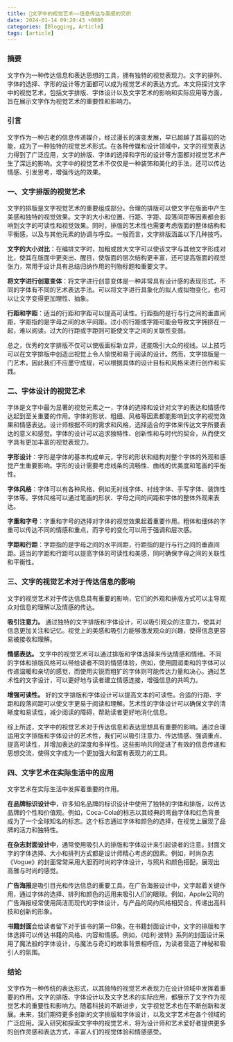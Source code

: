 ```yaml
---
title: 🎨文字中的视觉艺术——信息传达与美感的交织
date: 2024-01-14 09:20:43 +0800
categories: [Blogging, Article]
tags: [article]
---
```


### **摘要**
文字作为一种传达信息和表达思想的工具，拥有独特的视觉表现力。文字的排列、字体的选择、字形的设计等方面都可以成为视觉艺术的表达方式。本文将探讨文字中的视觉艺术，包括文字排版、字体设计以及文字艺术的影响和实际应用等方面，旨在展示文字作为视觉艺术的重要性和影响力。

### **引言**
文字作为一种古老的信息传递媒介，经过漫长的演变发展，早已超越了其最初的功能，成为了一种独特的视觉艺术形式。在各种传媒和设计领域中，文字的视觉表达力得到了广泛应用，文字的排版、字体的选择和字形的设计等方面都对视觉艺术产生了深远的影响。文字中的视觉艺术不仅仅是一种装饰和美化的手法，还可以传达情感、引发思考，增强传达的效果。

### **一、文字排版的视觉艺术**
文字的排版是文字视觉艺术的重要组成部分。合理的排版可以使文字在版面中产生美感和独特的视觉效果。文字的大小和位置、行距、字距、段落间距等因素都会影响到文字的可读性和视觉效果。同时，排版的艺术性也需要考虑版面的整体结构和平衡感，以及与其他元素的协调与呼应。一般而言，文字排版涵盖以下几种技巧。

**文字的大小对比**：在编排文字时，加粗或放大文字可以使该文字与其他文字形成对比，使其在版面中更突出、醒目，使版面的层次结构更丰富，还可提高版面的视觉张力，常用于设计具有总结归纳作用的刊物标题和重要文字。

**将文字进行创意变体**：将文字进行创意变体是一种非常具有设计感的表现形式，不同的字体有不同的艺术表达手法。可以将文字进行具象化的拟人或拟物变化，也可以让文字变得更加理性、抽象。

**行距和字距**：适当的行距和字距可以提高可读性。行距指的是行与行之间的垂直间距，字距指的是字母之间的水平间距。过小的行距或字距可能会导致文字拥挤在一起，难以阅读。过大的行距或字距则可能使文字之间的关联性变弱。

总之，优秀的文字排版不仅可以使版面标新立异，还能吸引大众的视线。以上技巧可以在文字排版中创造出视觉上令人愉悦和易于阅读的设计。然而，文字排版是一门艺术，因此我们不应墨守成规，可以根据具体的设计目标和风格来进行创作和实践。

### **二、字体设计的视觉艺术**
字体是文字中最为显著的视觉元素之一，字体的选择和设计对文字的表达和情感传达起到至关重要的作用。字体的形状、粗细、风格等因素都能影响到文字的视觉效果和情感表达。设计师根据不同的需求和风格，选择适合的字体来传达文字所要表达的意义和感觉。字体的设计可以追求独特性、创新性和与时代的契合，从而使文字具有更加丰富的视觉表现力。

**字形设计**：字形是字体的基本构成单元，字形的形状和结构对整个字体的外观和感觉产生重要影响。字形的设计需要考虑线条的流畅性、曲线的优美度和笔画的平衡性。

**字体风格**：字体可以有各种风格，例如无衬线字体、衬线字体、手写字体、装饰性字体等。字体风格可以通过笔画的形状、字母之间的间距和字体的整体外观来表达。

**字重和字号**：字重和字号的选择对字体的视觉效果起着重要作用。粗体和细体的字重可以传达不同的情感和重点，而字号的变化可以用于强调和层次感。

**字距和行距**：字距指的是字母之间的水平间距，行距指的是行与行之间的垂直间距。适当的字距和行距可以提高字体的可读性和美感，同时确保字母之间的关联性和平衡性。

### **三、文字的视觉艺术对于传达信息的影响**
文字的视觉艺术对于传达信息具有重要的影响，它们的外观和排版方式可以主导观众对信息的理解以及情感的传达。

**吸引注意力。** 通过独特的文字排版和字体设计，可以吸引观众的注意力，使其对信息更加关注和记忆。视觉上的美感和吸引力能够激发观众的兴趣，使得信息更容易被接收和理解。

**情感表达。** 文字中的视觉艺术可以通过排版和字体选择来传达情感和情绪。不同的字体和排版风格可以带给读者不同的情感体验，例如，使用圆润柔和的字体可以传递温暖和亲切的感觉，而使用尖锐而粗犷的字体则可能传达力量和决心。通过艺术性的文字设计，可以更好地与读者建立情感连接，增强信息的共鸣力。

**增强可读性。** 好的文字排版和字体设计可以提高文本的可读性。合适的行距、字距和段落间距可以使文字更易于阅读和理解。艺术性的字体设计可以确保文字的清晰度和易读性，减少阅读的障碍，帮助读者更好地消化信息。

综上所述，文字中的视觉艺术对于传达信息和表达思想具有重要的影响。通过合理运用文字排版和字体设计的艺术性，我们可以吸引注意力、传达情感、强调重点、提高可读性，并增加表达的深度和多样性。这些影响共同促进了有效的信息传递和思想交流，使得文字成为一个更加强大和富有表现力的工具。

### **四、文字艺术在实际生活中的应用**
文字艺术在实际生活中发挥着重要的作用。

**在品牌标识设计中**，许多知名品牌的标识设计中使用了独特的字体和排版，以传达品牌的个性和价值观。例如，Coca-Cola的标志以其经典的弯曲字体和红色背景成为了一个全球知名的标志。这个标志通过字体和颜色的选择，在视觉上展现了品牌的活力和独特性。

**在杂志封面设计中**，通常使用吸引人的排版和字体设计来引起读者的注意。封面文字的字体选择、大小和排列方式都是设计师精心考虑的因素。例如，时尚杂志《Vogue》的封面常常采用大胆而时尚的字体设计，与照片和颜色搭配，展现出高雅与时尚的感觉。

**广告海报**是吸引目光和传达信息的重要工具。在广告海报设计中，文字起着关键作用，通过字体的选择、排列和颜色的运用来吸引人们的眼球。例如，Apple公司的广告海报经常使用简洁而现代的字体设计，与产品的简约风格相契合，传递出高科技和创新的形象。

**书籍封面**会给读者留下对于该书的第一印象。在书籍封面设计中，文字的排版和字体选择可以传达书籍的风格、内容和情感。例如，《哈利·波特》系列的封面设计采用了魔法般的字体设计，与魔法与奇幻的故事背景相呼应，为读者营造了神秘和吸引人的氛围。

### **结论**
文字作为一种传统的表达形式，以其独特的视觉艺术表现力在设计领域中发挥着重要的作用。文字的排版、字体设计以及文字艺术的实际应用，都展示了文字作为视觉艺术的重要性和影响力。随着科技的不断进步，文字视觉艺术也在不断创新和发展。未来，我们期待更多创新的文字排版和字体设计，以及文字艺术在各个领域的广泛应用。深入研究和探索文字中的视觉艺术，将为设计师和艺术爱好者提供更多的创作灵感和表达方式，丰富人们的视觉体验和情感感受。
